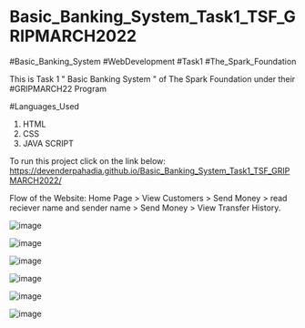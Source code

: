 # Basic_Banking_System_Task1_TSF_GRIPMARCH2022

#Basic_Banking_System
#WebDevelopment
#Task1
#The_Spark_Foundation

This is Task 1 " Basic Banking System " of The Spark Foundation under their #GRIPMARCH22 Program

#Languages_Used

1. HTML
2. CSS
4. JAVA SCRIPT

To run this project click on the link below:
https://devenderpahadia.github.io/Basic_Banking_System_Task1_TSF_GRIPMARCH2022/

Flow of the Website: Home Page > View Customers > Send Money > read reciever name and sender name > Send Money > View Transfer History.

![image](/ScreenShots/Homepage.png)

![image](/ScreenShots/ContactUs.png)

![image](/ScreenShots/SendMoney1.png)

![image](/ScreenShots/SendMoney2.png)

![image](/ScreenShots/ViewCustomers.png)

![image](/ScreenShots/TransactionHistory.png)
